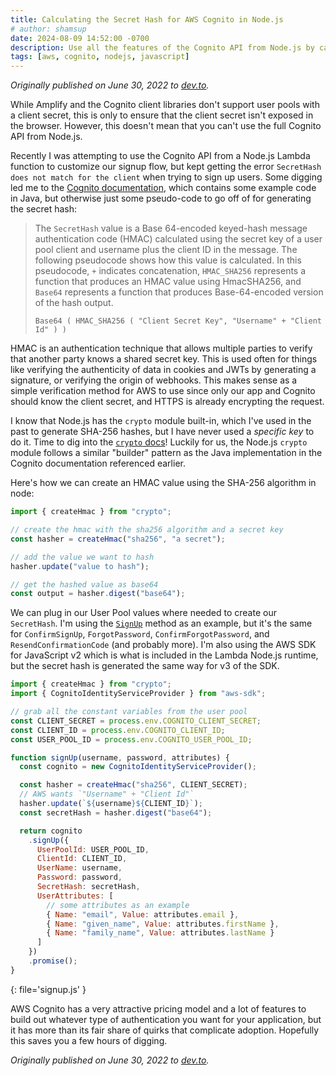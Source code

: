 ```yaml
---
title: Calculating the Secret Hash for AWS Cognito in Node.js
# author: shamsup
date: 2024-08-09 14:52:00 -0700
description: Use all the features of the Cognito API from Node.js by calculating the secret hash for your user pool.
tags: [aws, cognito, nodejs, javascript]
---
```


_Originally published on June 30, 2022 to [dev.to](https://dev.to/shamsup/creating-the-secret-hash-for-aws-cognito-in-nodejs-50f7)._

While Amplify and the Cognito client libraries don't support user pools with a client secret, this is only to ensure that the client secret isn't exposed in the browser. However, this doesn't mean that you can't use the full Cognito API from Node.js.

Recently I was attempting to use the Cognito API from a Node.js Lambda function to customize our signup flow, but kept getting the error `SecretHash does not match for the client` when trying to sign up users. Some digging led me to the [Cognito documentation](https://docs.aws.amazon.com/cognito/latest/developerguide/signing-up-users-in-your-app.html#cognito-user-pools-computing-secret-hash), which contains some example code in Java, but otherwise just some pseudo-code to go off of for generating the secret hash:

> The `SecretHash` value is a Base 64-encoded keyed-hash message authentication code (HMAC) calculated using the secret key of a user pool client and username plus the client ID in the message. The following pseudocode shows how this value is calculated. In this pseudocode, `+` indicates concatenation, `HMAC_SHA256` represents a function that produces an HMAC value using HmacSHA256, and `Base64` represents a function that produces Base-64-encoded version of the hash output.
>
> ```
> Base64 ( HMAC_SHA256 ( "Client Secret Key", "Username" + "Client Id" ) )
> ```

HMAC is an authentication technique that allows multiple parties to verify that another party knows a shared secret key. This is used often for things like verifying the authenticity of data in cookies and JWTs by generating a signature, or verifying the origin of webhooks. This makes sense as a simple verification method for AWS to use since only our app and Cognito should know the client secret, and HTTPS is already encrypting the request.

I know that Node.js has the `crypto` module built-in, which I've used in the past to generate SHA-256 hashes, but I have never used a _specific key_ to do it. Time to dig into the [`crypto` docs](https://nodejs.org/docs/latest-v20.x/api/crypto.html#cryptocreatehmacalgorithm-key-options)! Luckily for us, the Node.js `crypto` module follows a similar "builder" pattern as the Java implementation in the Cognito documentation referenced earlier.

Here's how we can create an HMAC value using the SHA-256 algorithm in node:

```javascript
import { createHmac } from "crypto";

// create the hmac with the sha256 algorithm and a secret key
const hasher = createHmac("sha256", "a secret");

// add the value we want to hash
hasher.update("value to hash");

// get the hashed value as base64
const output = hasher.digest("base64");
```

We can plug in our User Pool values where needed to create our `SecretHash`. I'm using the [`SignUp`](https://docs.aws.amazon.com/cognito-user-identity-pools/latest/APIReference/API_SignUp.html) method as an example, but it's the same for `ConfirmSignUp`, `ForgotPassword`, `ConfirmForgotPassword`, and `ResendConfirmationCode` (and probably more). I'm also using the AWS SDK for JavaScript v2 which is what is included in the Lambda Node.js runtime, but the secret hash is generated the same way for v3 of the SDK.

```javascript
import { createHmac } from "crypto";
import { CognitoIdentityServiceProvider } from "aws-sdk";

// grab all the constant variables from the user pool
const CLIENT_SECRET = process.env.COGNITO_CLIENT_SECRET;
const CLIENT_ID = process.env.COGNITO_CLIENT_ID;
const USER_POOL_ID = process.env.COGNITO_USER_POOL_ID;

function signUp(username, password, attributes) {
  const cognito = new CognitoIdentityServiceProvider();

  const hasher = createHmac("sha256", CLIENT_SECRET);
  // AWS wants `"Username" + "Client Id"`
  hasher.update(`${username}${CLIENT_ID}`);
  const secretHash = hasher.digest("base64");

  return cognito
    .signUp({
      UserPoolId: USER_POOL_ID,
      ClientId: CLIENT_ID,
      UserName: username,
      Password: password,
      SecretHash: secretHash,
      UserAttributes: [
        // some attributes as an example
        { Name: "email", Value: attributes.email },
        { Name: "given_name", Value: attributes.firstName },
        { Name: "family_name", Value: attributes.lastName }
      ]
    })
    .promise();
}
```
{: file='signup.js' }

AWS Cognito has a very attractive pricing model and a lot of features to build out whatever type of authentication you want for your application, but it has more than its fair share of quirks that complicate adoption. Hopefully this saves you a few hours of digging.

_Originally published on June 30, 2022 to [dev.to](https://dev.to/shamsup/creating-the-secret-hash-for-aws-cognito-in-nodejs-50f7)._
